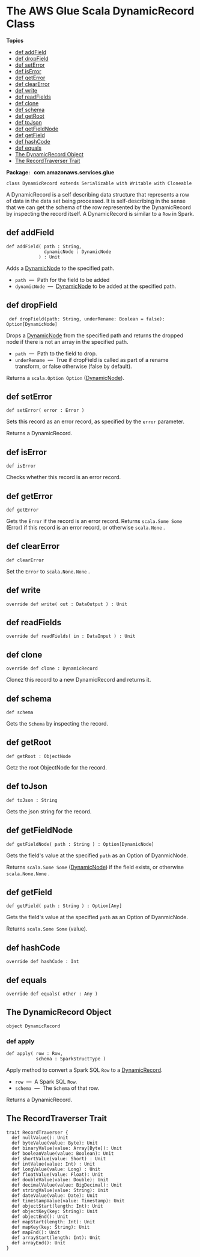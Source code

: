 # The AWS Glue Scala DynamicRecord Class<a name="glue-etl-scala-apis-glue-dynamicrecord-class"></a>

**Topics**
+ [def addField](#glue-etl-scala-apis-glue-dynamicrecord-class-defs-addField)
+ [def dropField](#glue-etl-scala-apis-glue-dynamicrecord-class-defs-dropField)
+ [def setError](#glue-etl-scala-apis-glue-dynamicrecord-class-defs-setError)
+ [def isError](#glue-etl-scala-apis-glue-dynamicrecord-class-defs-isError)
+ [def getError](#glue-etl-scala-apis-glue-dynamicrecord-class-defs-getError)
+ [def clearError](#glue-etl-scala-apis-glue-dynamicrecord-class-defs-clearError)
+ [def write](#glue-etl-scala-apis-glue-dynamicrecord-class-defs-write)
+ [def readFields](#glue-etl-scala-apis-glue-dynamicrecord-class-defs-readFields)
+ [def clone](#glue-etl-scala-apis-glue-dynamicrecord-class-defs-clone)
+ [def schema](#glue-etl-scala-apis-glue-dynamicrecord-class-defs-schema)
+ [def getRoot](#glue-etl-scala-apis-glue-dynamicrecord-class-defs-getRoot)
+ [def toJson](#glue-etl-scala-apis-glue-dynamicrecord-class-defs-toJson)
+ [def getFieldNode](#glue-etl-scala-apis-glue-dynamicrecord-class-defs-getFieldNode)
+ [def getField](#glue-etl-scala-apis-glue-dynamicrecord-class-defs-getField)
+ [def hashCode](#glue-etl-scala-apis-glue-dynamicrecord-class-defs-hashCode)
+ [def equals](#glue-etl-scala-apis-glue-dynamicrecord-class-defs-equals)
+ [The DynamicRecord Object](#glue-etl-scala-apis-glue-dynamicrecord-object)
+ [The RecordTraverser Trait](#glue-etl-scala-apis-glue-recordtraverser-trait)

**Package:   com\.amazonaws\.services\.glue**

```
class DynamicRecord extends Serializable with Writable with Cloneable
```

A DynamicRecord is a self describing data structure that represents a row of data in the data set being processed\. It is self\-describing in the sense that we can get the schema of the row represented by the DynamicRecord by inspecting the record itself\. A DynamicRecord is similar to a `Row` in Spark\.

## def addField<a name="glue-etl-scala-apis-glue-dynamicrecord-class-defs-addField"></a>

```
def addField( path : String,
              dynamicNode : DynamicNode
            ) : Unit
```

Adds a [DynamicNode](glue-etl-scala-apis-glue-types-dynamicnode.md) to the specified path\.
+ `path`  —  Path for the field to be added
+ `dynamicNode`  —  [DynamicNode](glue-etl-scala-apis-glue-types-dynamicnode.md) to be added at the specified path\.

## def dropField<a name="glue-etl-scala-apis-glue-dynamicrecord-class-defs-dropField"></a>

```
 def dropField(path: String, underRename: Boolean = false): Option[DynamicNode]
```

Drops a [DynamicNode](glue-etl-scala-apis-glue-types-dynamicnode.md) from the specified path and returns the dropped node if there is not an array in the specified path\.
+ `path`  —  Path to the field to drop\.
+ `underRename`  —  True if dropField is called as part of a rename transform, or false otherwise \(false by default\)\.

Returns a `scala.Option Option` \([DynamicNode](glue-etl-scala-apis-glue-types-dynamicnode.md)\)\.

## def setError<a name="glue-etl-scala-apis-glue-dynamicrecord-class-defs-setError"></a>

```
def setError( error : Error )
```

Sets this record as an error record, as specified by the `error` parameter\.

Returns a DynamicRecord\.

## def isError<a name="glue-etl-scala-apis-glue-dynamicrecord-class-defs-isError"></a>

```
def isError
```

Checks whether this record is an error record\.

## def getError<a name="glue-etl-scala-apis-glue-dynamicrecord-class-defs-getError"></a>

```
def getError
```

Gets the `Error` if the record is an error record\. Returns `scala.Some Some` \(Error\) if this record is an error record, or otherwise `scala.None` \.

## def clearError<a name="glue-etl-scala-apis-glue-dynamicrecord-class-defs-clearError"></a>

```
def clearError
```

Set the `Error` to `scala.None.None` \.

## def write<a name="glue-etl-scala-apis-glue-dynamicrecord-class-defs-write"></a>

```
override def write( out : DataOutput ) : Unit 
```

## def readFields<a name="glue-etl-scala-apis-glue-dynamicrecord-class-defs-readFields"></a>

```
override def readFields( in : DataInput ) : Unit 
```

## def clone<a name="glue-etl-scala-apis-glue-dynamicrecord-class-defs-clone"></a>

```
override def clone : DynamicRecord 
```

Clonez this record to a new DynamicRecord and returns it\.

## def schema<a name="glue-etl-scala-apis-glue-dynamicrecord-class-defs-schema"></a>

```
def schema
```

Gets the `Schema` by inspecting the record\.

## def getRoot<a name="glue-etl-scala-apis-glue-dynamicrecord-class-defs-getRoot"></a>

```
def getRoot : ObjectNode 
```

Getz the root ObjectNode for the record\.

## def toJson<a name="glue-etl-scala-apis-glue-dynamicrecord-class-defs-toJson"></a>

```
def toJson : String 
```

Gets the json string for the record\.

## def getFieldNode<a name="glue-etl-scala-apis-glue-dynamicrecord-class-defs-getFieldNode"></a>

```
def getFieldNode( path : String ) : Option[DynamicNode] 
```

Gets the field's value at the specified `path` as an Option of DyanmicNode\.

Returns `scala.Some Some` \([DynamicNode](glue-etl-scala-apis-glue-types-dynamicnode.md)\) if the field exists, or otherwise `scala.None.None` \.

## def getField<a name="glue-etl-scala-apis-glue-dynamicrecord-class-defs-getField"></a>

```
def getField( path : String ) : Option[Any] 
```

Gets the field's value at the specified `path` as an Option of DyanmicNode\.

Returns `scala.Some Some` \(value\)\.

## def hashCode<a name="glue-etl-scala-apis-glue-dynamicrecord-class-defs-hashCode"></a>

```
override def hashCode : Int 
```

## def equals<a name="glue-etl-scala-apis-glue-dynamicrecord-class-defs-equals"></a>

```
override def equals( other : Any )
```

## The DynamicRecord Object<a name="glue-etl-scala-apis-glue-dynamicrecord-object"></a>

```
object DynamicRecord
```

### def apply<a name="glue-etl-scala-apis-glue-dynamicrecord-object-defs-apply"></a>

```
def apply( row : Row,
           schema : SparkStructType )
```

Apply method to convert a Spark SQL `Row` to a [DynamicRecord](#glue-etl-scala-apis-glue-dynamicrecord-class)\.
+ `row`  —  A Spark SQL `Row`\.
+ `schema`  —  The `Schema` of that row\.

Returns a DynamicRecord\.

## The RecordTraverser Trait<a name="glue-etl-scala-apis-glue-recordtraverser-trait"></a>

```
trait RecordTraverser {
  def nullValue(): Unit
  def byteValue(value: Byte): Unit
  def binaryValue(value: Array[Byte]): Unit
  def booleanValue(value: Boolean): Unit
  def shortValue(value: Short) : Unit
  def intValue(value: Int) : Unit
  def longValue(value: Long) : Unit
  def floatValue(value: Float): Unit
  def doubleValue(value: Double): Unit
  def decimalValue(value: BigDecimal): Unit
  def stringValue(value: String): Unit
  def dateValue(value: Date): Unit
  def timestampValue(value: Timestamp): Unit
  def objectStart(length: Int): Unit
  def objectKey(key: String): Unit
  def objectEnd(): Unit
  def mapStart(length: Int): Unit
  def mapKey(key: String): Unit
  def mapEnd(): Unit
  def arrayStart(length: Int): Unit
  def arrayEnd(): Unit
}
```